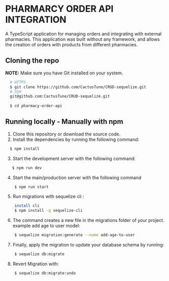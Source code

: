 # PHARMARCY ORDER API INTEGRATION

A TypeScript application for managing orders and integrating with external pharmacies. This application was built without any framework, and allows the creation of orders with products from different pharmacies.
## Cloning the repo

**NOTE:** Make sure you have Git installed on your system.

```bash
  # HTTPS
  $ git clone https://github.com/CactusTune/CRUD-sequelize.git
  # SSH
  git@github.com:CactusTune/CRUD-sequelize.git
  
  $ cd pharmacy-order-api
```

## Running locally - Manually with npm 

1. Clone this repository or download the source code.
2. Install the dependencies by running the following command: 
  ```bash
    $ npm install
  ```

3. Start the development server with the following command: 
 ```bash
    $ npm run dev
 ```

4. Start the main/production server with the following command
```bash
    $ npm run start
 ```

5. Run migrations with sequelize cli : 
```bash
    install cli
    $ npm install -g sequelize-cli
```

6. The command creates a new file in the migrations folder of your project. 
    example add age to user model:
```bash
    $ sequelize migration:generate --name add-age-to-user
```
7. Finally, apply the migration to update your database schema by running:
```bash
    $ sequelize db:migrate
```
8. Revert Migration with: 
```bash
    $ sequelize db:migrate:undo
```
 
